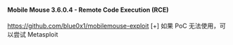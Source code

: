 #### Mobile Mouse 3.6.0.4 - Remote Code Execution (RCE)
https://github.com/blue0x1/mobilemouse-exploit
[+] 如果 PoC 无法使用，可以尝试 Metasploit
 
